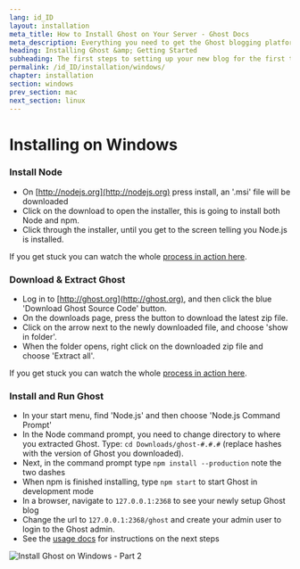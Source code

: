 ```yaml
---
lang: id_ID
layout: installation
meta_title: How to Install Ghost on Your Server - Ghost Docs
meta_description: Everything you need to get the Ghost blogging platform up and running on your local or remote environement.
heading: Installing Ghost &amp; Getting Started
subheading: The first steps to setting up your new blog for the first time.
permalink: /id_ID/installation/windows/
chapter: installation
section: windows
prev_section: mac
next_section: linux
---
```


# Installing on Windows <a id="install-windows"></a>

### Install Node

*   On [http://nodejs.org](http://nodejs.org) press install, an '.msi' file will be downloaded
*   Click on the download to open the installer, this is going to install both Node and npm.
*   Click through the installer, until you get to the screen telling you Node.js is installed.

If you get stuck you can watch the whole [process in action here](https://s3-eu-west-1.amazonaws.com/ghost-website-cdn/install-node-win.gif "Install node on Windows").

### Download & Extract Ghost

*   Log in to [http://ghost.org](http://ghost.org), and then click the blue 'Download Ghost Source Code' button.
*   On the downloads page, press the button to download the latest zip file.
*   Click on the arrow next to the newly downloaded file, and choose 'show in folder'.
*   When the folder opens, right click on the downloaded zip file and choose 'Extract all'.

If you get stuck you can watch the whole [process in action here](https://s3-eu-west-1.amazonaws.com/ghost-website-cdn/install-ghost-win.gif "Install Ghost on Windows Part 1").

### Install and Run Ghost

*   In your start menu, find 'Node.js' and then choose 'Node.js Command Prompt'
*   In the Node command prompt, you need to change directory to where you extracted Ghost. Type: `cd Downloads/ghost-#.#.#` (replace hashes with the version of Ghost you downloaded).
*   Next, in the command prompt type `npm install --production` <span class="note">note the two dashes</span>
*   When npm is finished installing, type `npm start` to start Ghost in development mode
*   In a browser, navigate to <code class="path">127.0.0.1:2368</code> to see your newly setup Ghost blog
*   Change the url to <code class="path">127.0.0.1:2368/ghost</code> and create your admin user to login to the Ghost admin.
*   See the [usage docs](/usage) for instructions on the next steps

![](https://s3-eu-west-1.amazonaws.com/ghost-website-cdn/install-ghost-win-2.gif "Install Ghost on Windows - Part 2")

